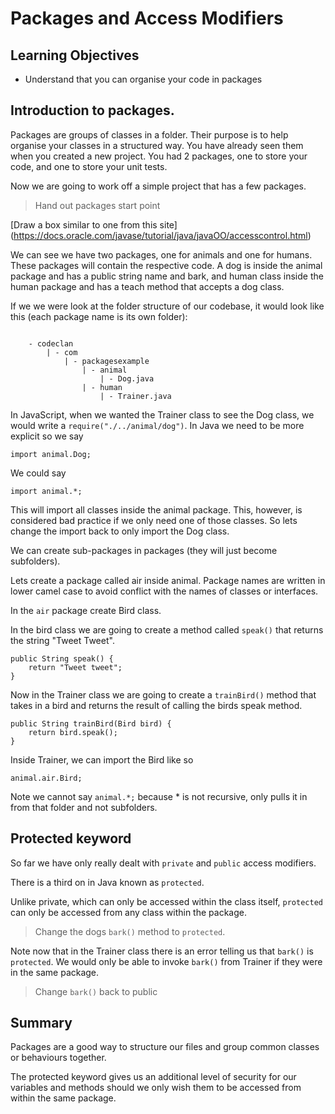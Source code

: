 # Packages and Access Modifiers

## Learning Objectives

- Understand that you can organise your code in packages

## Introduction to packages.

Packages are groups of classes in a folder. Their purpose is to help organise your classes in a structured way. You have already seen them when you created a new project. You had 2 packages, one to store your code, and one to store your unit tests.

Now we are going to work off a simple project that has a few packages.

> Hand out packages start point


[Draw a box similar to one from this site] (https://docs.oracle.com/javase/tutorial/java/javaOO/accesscontrol.html)

We can see we have two packages, one for animals and one for humans. These packages will contain the respective code. A dog is inside the animal package and has a public string name and bark, and human class inside the human package and has a teach method that accepts a dog class.

If we we were look at the folder structure of our codebase, it would look like this (each package name is its own folder):

```

    - codeclan
        | - com
            | - packagesexample
                | - animal
                    | - Dog.java
                | - human
                    | - Trainer.java
```

In JavaScript, when we wanted the Trainer class to see the Dog class, we would write a `require("./../animal/dog")`. In Java we need to be more explicit so we say

```
import animal.Dog;
```

We could say

```
import animal.*;
```

This will import all classes inside the animal package. This, however, is considered bad practice if we only need one of those classes. So lets change the import back to only import the Dog class.


We can create sub-packages in packages (they will just become subfolders).

Lets create a package called air inside animal. Package names are written in lower camel case to avoid conflict with the names of classes or interfaces.

In the `air` package create Bird class.



In the bird class we are going to create a method called `speak()` that returns the string "Tweet Tweet".

```
public String speak() {
    return "Tweet tweet";
}
```


Now in the Trainer class we are going to create a `trainBird()` method that takes in a bird and returns the result of calling the birds speak method.


```
public String trainBird(Bird bird) {
    return bird.speak();
}
```

Inside Trainer, we can import the Bird like so

```
animal.air.Bird;
```

Note we cannot say `animal.*;` because * is not recursive, only pulls it in from that folder and not subfolders.

## Protected keyword

So far we have only really dealt with `private` and `public` access modifiers.

There is a third on in Java known as `protected`.

Unlike private, which can only be accessed within the class itself, `protected` can only be accessed from any class within the package.

> Change the dogs `bark()` method to `protected`.

Note now that in the Trainer class  there is an error telling us that `bark()` is `protected`.  We would only be able to invoke `bark()` from Trainer if they were in the same package.

> Change `bark()` back to public


## Summary

Packages are a good way to structure our files and group common classes or behaviours together.

The protected keyword gives us an additional level of security for our variables and methods should we only wish them to be accessed from within the same package.
